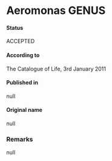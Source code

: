 Aeromonas GENUS
=======

#### Status
ACCEPTED

#### According to
The Catalogue of Life, 3rd January 2011

#### Published in
null

#### Original name
null

### Remarks
null